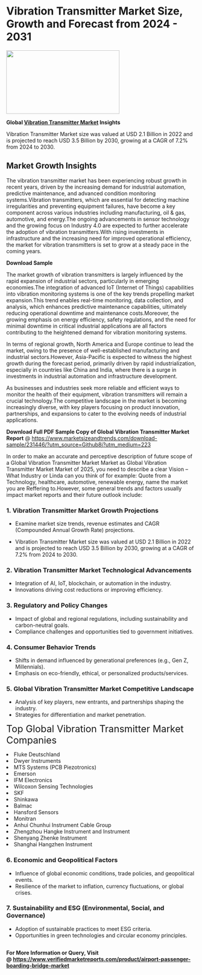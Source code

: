 <H1>Vibration Transmitter Market Size, Growth and Forecast from 2024 - 2031</H1><img class="aligncenter size-medium wp-image-584254" src="https://thirdeyenews.in/wp-content/uploads/2024/09/Global-Market-Research-300x168.jpeg" alt="" width="300" height="168" /><p><strong>Global&nbsp;<a href="https://www.marketsizeandtrends.com/download-sample/231446/?utm_source=Github8j?utm_medium=223">Vibration Transmitter Market</a> Insights</strong></p><p>Vibration Transmitter Market size was valued at USD 2.1 Billion in 2022 and is projected to reach USD 3.5 Billion by 2030, growing at a CAGR of 7.2% from 2024 to 2030.</p><p><h2>Market Growth Insights</h2> <p>The vibration transmitter market has been experiencing robust growth in recent years, driven by the increasing demand for industrial automation, predictive maintenance, and advanced condition monitoring systems.Vibration transmitters, which are essential for detecting machine irregularities and preventing equipment failures, have become a key component across various industries including manufacturing, oil & gas, automotive, and energy.The ongoing advancements in sensor technology and the growing focus on Industry 4.0 are expected to further accelerate the adoption of vibration transmitters.With rising investments in infrastructure and the increasing need for improved operational efficiency, the market for vibration transmitters is set to grow at a steady pace in the coming years.</p> <p><strong>Download Sample</strong></p> <p>The market growth of vibration transmitters is largely influenced by the rapid expansion of industrial sectors, particularly in emerging economies.The integration of advanced IoT (Internet of Things) capabilities into vibration monitoring systems is one of the key trends propelling market expansion.This trend enables real-time monitoring, data collection, and analysis, which enhances predictive maintenance capabilities, ultimately reducing operational downtime and maintenance costs.Moreover, the growing emphasis on energy efficiency, safety regulations, and the need for minimal downtime in critical industrial applications are all factors contributing to the heightened demand for vibration monitoring systems.</p> <p>In terms of regional growth, North America and Europe continue to lead the market, owing to the presence of well-established manufacturing and industrial sectors.However, Asia-Pacific is expected to witness the highest growth during the forecast period, primarily driven by rapid industrialization, especially in countries like China and India, where there is a surge in investments in industrial automation and infrastructure development.</p> <p>As businesses and industries seek more reliable and efficient ways to monitor the health of their equipment, vibration transmitters will remain a crucial technology.The competitive landscape in the market is becoming increasingly diverse, with key players focusing on product innovation, partnerships, and expansions to cater to the evolving needs of industrial applications.</p> <p><span class=""><strong>Download Full PDF Sample Copy of Global Vibration Transmitter Market Report</strong> @ <a href="https://www.marketsizeandtrends.com/download-sample/231446/?utm_source=Github8j?utm_medium=223" target="_blank">https://www.marketsizeandtrends.com/download-sample/231446/?utm_source=Github8j?utm_medium=223</a></span></p><p>In order to make an accurate and perceptive description of future scope of a Global&nbsp;Vibration Transmitter Market Market as Global&nbsp;Vibration Transmitter Market Market of 2025, you need to describe a clear Vision &ndash; What Industry or Linda can you think of for example: Quote from a Technology, healthcare, automotive, renewable energy, name the market you are Reffering to.However, some general trends and factors usually impact market reports and their future outlook include:</p><h3>1.&nbsp;<strong>Vibration Transmitter Market Growth Projections</strong></h3><ul><li>Examine market size trends, revenue estimates and CAGR (Compounded Annual Growth Rate) projections.</li><li><p>Vibration Transmitter Market size was valued at USD 2.1 Billion in 2022 and is projected to reach USD 3.5 Billion by 2030, growing at a CAGR of 7.2% from 2024 to 2030.</p></li></ul><h3>2.&nbsp;<strong>Vibration Transmitter Market Technological Advancements</strong></h3><ul><li>Integration of AI, IoT, blockchain, or automation in the industry.</li><li>Innovations driving cost reductions or improving efficiency.</li></ul><h3>3.&nbsp;<strong>Regulatory and Policy Changes</strong></h3><ul><li>Impact of global and regional regulations, including sustainability and carbon-neutral goals.</li><li>Compliance challenges and opportunities tied to government initiatives.</li></ul><h3>4.&nbsp;<strong>Consumer Behavior Trends</strong></h3><ul><li>Shifts in demand influenced by generational preferences (e.g., Gen Z, Millennials).</li><li>Emphasis on eco-friendly, ethical, or personalized products/services.</li></ul><h3>5.&nbsp;<strong>Global Vibration Transmitter Market Competitive Landscape</strong></h3><ul><li>Analysis of key players, new entrants, and partnerships shaping the industry.</li><li>Strategies for differentiation and market penetration.</li></ul><p data-pm-slice="1 1 []"><span style="color: inherit; font-family: inherit; font-size: 25px;">Top Global Vibration Transmitter Market Companies</span></p><div class="" data-test-id=""><p><li>Fluke Deutschland</li><li> Dwyer Instruments</li><li> MTS Systems (PCB Piezotronics)</li><li> Emerson</li><li> IFM Electronics</li><li> Wilcoxon Sensing Technologies</li><li> SKF</li><li> Shinkawa</li><li> Balmac</li><li> Hansford Sensors</li><li> Monitran</li><li> Anhui Chunhui Instrument Cable Group</li><li> Zhengzhou Hangke Instrument and Instrument</li><li> Shenyang Zhenke Instrument</li><li> Shanghai Hangzhen Instrument</li></p></div><h3>6.&nbsp;<strong>Economic and Geopolitical Factors</strong></h3><ul><li>Influence of global economic conditions, trade policies, and geopolitical events.</li><li>Resilience of the market to inflation, currency fluctuations, or global crises.</li></ul><h3>7.&nbsp;<strong>Sustainability and ESG (Environmental, Social, and Governance)</strong></h3><ul><li>Adoption of sustainable practices to meet ESG criteria.</li><li>Opportunities in green technologies and circular economy principles.</li></ul><h2><strong style="font-size: 14px;">For More Information or Query, Visit @&nbsp;</strong><a style="background-color: #ffffff; font-size: 14px;" href="https://www.marketsizeandtrends.com/report/vibration-transmitter-market/" target="_blank">https://www.verifiedmarketreports.com/product/airport-passenger-boarding-bridge-market</a></h2>